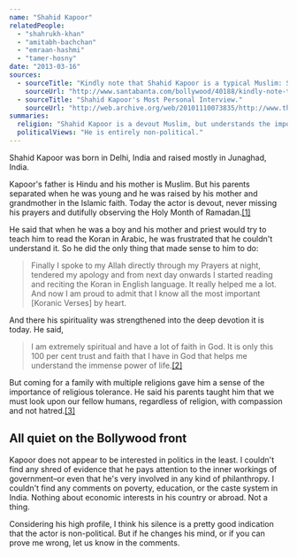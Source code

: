 ```yaml
---
name: "Shahid Kapoor"
relatedPeople:
  - "shahrukh-khan"
  - "amitabh-bachchan"
  - "emraan-hashmi"
  - "tamer-hosny"
date: "2013-03-16"
sources:
  - sourceTitle: "Kindly note that Shahid Kapoor is a typical Muslim: Shahid Kapoor."
    sourceUrl: "http://www.santabanta.com/bollywood/40188/kindly-note-that-shahid-kapoor-is-a-typical-muslim-shahid-kapoor/"
  - sourceTitle: "Shahid Kapoor's Most Personal Interview."
    sourceUrl: "http://web.archive.org/web/20101110073835/http://www.thefilmstreetjournal.com/2010/08/shahid-kapoor%E2%80%99s-most-personal-interview/"
summaries:
  religion: "Shahid Kapoor is a devout Muslim, but understands the importance of religious tolerance."
  politicalViews: "He is entirely non-political."
---
```


Shahid Kapoor was born in Delhi, India and raised mostly in Junaghad, India.

Kapoor's father is Hindu and his mother is Muslim. But his parents separated when he was young and he was raised by his mother and grandmother in the Islamic faith. Today the actor is devout, never missing his prayers and dutifully observing the Holy Month of Ramadan.<a class="source-citation" href="#http%3A%2F%2Fwww.santabanta.com%2Fbollywood%2F40188%2Fkindly-note-that-shahid-kapoor-is-a-typical-muslim-shahid-kapoor%2F" title="Kindly note that Shahid Kapoor is a typical Muslim: Shahid Kapoor.">[1]</a>

He said that when he was a boy and his mother and priest would try to teach him to read the Koran in Arabic, he was frustrated that he couldn't understand it. So he did the only thing that made sense to him to do:

>Finally I spoke to my Allah directly through my Prayers at night, tendered my apology and from next day onwards I started reading and reciting the Koran in English language. It really helped me a lot. And now I am proud to admit that I know all the most important [Koranic Verses] by heart.

And there his spirituality was strengthened into the deep devotion it is today. He said,

>I am extremely spiritual and have a lot of faith in God. It is only this 100 per cent trust and faith that I have in God that helps me understand the immense power of life.<a class="source-citation" href="#http%3A%2F%2Fweb.archive.org%2Fweb%2F20101110073835%2Fhttp%3A%2F%2Fwww.thefilmstreetjournal.com%2F2010%2F08%2Fshahid-kapoor%25E2%2580%2599s-most-personal-interview%2F" title="Shahid Kapoor&apos;s Most Personal Interview.">[2]</a>

But coming for a family with multiple religions gave him a sense of the importance of religious tolerance. He said his parents taught him that we must look upon our fellow humans, regardless of religion, with compassion and not hatred.<a class="source-citation" href="#http%3A%2F%2Fweb.archive.org%2Fweb%2F20101110073835%2Fhttp%3A%2F%2Fwww.thefilmstreetjournal.com%2F2010%2F08%2Fshahid-kapoor%25E2%2580%2599s-most-personal-interview%2F" title="Shahid Kapoor&apos;s Most Personal Interview.">[3]</a>

## All quiet on the Bollywood front

Kapoor does not appear to be interested in politics in the least. I couldn't find any shred of evidence that he pays attention to the inner workings of government–or even that he's very involved in any kind of philanthropy. I couldn't find any comments on poverty, education, or the caste system in India. Nothing about economic interests in his country or abroad. Not a thing.

Considering his high profile, I think his silence is a pretty good indication that the actor is non-political. But if he changes his mind, or if you can prove me wrong, let us know in the comments.
